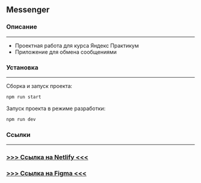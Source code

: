 ## Messenger

### Описание

---

- Проектная работа для курса Яндекс Практикум
- Приложение для обмена сообщениями


### Установка

---

Сборка и запуск проекта:
```bash
npm run start
```

Запуск проекта в режиме разработки:
```bash
npm run dev
```

### Ссылки

---
### [>>> Ссылка на Netlify <<<](https://yap-messenger.netlify.app/)

### [>>> Ссылка на Figma <<<](https://www.figma.com/design/Pso9dZJBvmmAFRbK6mquAT/Messenger?node-id=6-59&t=tLfgNUe6T19CISOa-1)


